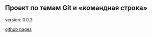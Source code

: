 ## Проект по темам Git и «командная строка»

version: 0.0.3

[github pages](https://github.com/Irina-prog/10sprint.git)
